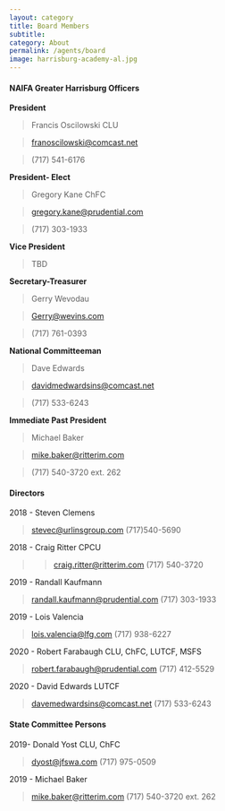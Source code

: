 ```yaml
---
layout: category
title: Board Members
subtitle: 
category: About
permalink: /agents/board
image: harrisburg-academy-al.jpg
---
```


#### NAIFA Greater Harrisburg Officers
**President** 

>Francis Oscilowski CLU 

>franoscilowski@comcast.net

>(717) 541-6176  


**President- Elect** 

>Gregory Kane ChFC  

>gregory.kane@prudential.com

>(717) 303-1933

**Vice President** 

>TBD

**Secretary-Treasurer** 

>Gerry Wevodau  

>Gerry@wevins.com

>(717) 761-0393

**National Committeeman** 

>Dave Edwards

>davidmedwardsins@comcast.net

>(717) 533-6243

**Immediate Past President** 

>Michael Baker

>mike.baker@ritterim.com

>(717) 540-3720 ext. 262

#### Directors
2018 - Steven Clemens 
>stevec@urlinsgroup.com
>(717)540-5690

2018 - Craig Ritter CPCU
>>craig.ritter@ritterim.com
(717) 540-3720

2019 - Randall Kaufmann 
>randall.kaufmann@prudential.com
>(717) 303-1933

2019 - Lois Valencia
>lois.valencia@lfg.com
>(717) 938-6227

2020 - Robert Farabaugh CLU, ChFC, LUTCF, MSFS
>robert.farabaugh@prudential.com
>(717) 412-5529

2020 - David Edwards LUTCF
>davemedwardsins@comcast.net
>(717) 533-6243

#### State Committee Persons
2019- Donald Yost CLU, ChFC
>dyost@jfswa.com
>(717) 975-0509

2019 - Michael Baker
>mike.baker@ritterim.com
>(717) 540-3720 ext. 262
